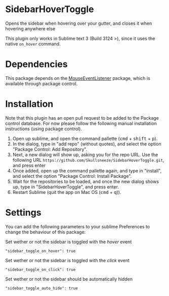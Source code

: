 SidebarHoverToggle
==========================

Opens the sidebar when hovering over your gutter, and closes it when hovering anywhere else

This plugin only works in Sublime text 3 (Build 3124 >), since it uses the native `on_hover` command.

Dependencies
=====

This package depends on the [MouseEventListener](https://github.com/SublimeText/MouseEventListener) package, which is available through package control.

Installation
=====

Note that this plugin has an open pull request to be added to the Package control database. For now please follow the following manual installation instructions (using package control).

1. Open up sublime, and open the command pallette (<kbd>cmd</kbd> + <kbd>shift</kbd> + <kbd>p</kbd>).
2. In the dialog, type in "add repo" (without quotes), and select the option "Package Control: Add Repository".
3. Next, a new dialog will show up, asking you for the repo URL. Use the following URL `https://github.com/Skullsneeze/SidebarHoverToggle.git`, and press enter
4. Once added, open up the command pallette again, and type in "install", and select the option "Package Control: Install Package".
5. Wait for the repositories to be loaded, and once the new dialog shows up, type in "SidebarHoverToggle", and press enter.
6. Restart Sublime (quit the app on Mac OS (<kbd>cmd</kbd> + <kbd>q</kbd>)).


Settings
=====

You can add the following parameters to your sublime Preferences to change the behaviour of this package:

Set wether or not the sidebar is toggled with the *hover* event

`"sidebar_toggle_on_hover": true`

Set wether or not the sidebar is toggled with the *click* event

`"sidebar_toggle_on_click": true`

Set wether or not the sidebar should be automatically hidden

`"sidebar_toggle_auto_hide": true`

